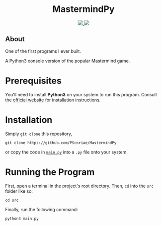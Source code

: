 <div align='center'>

# MastermindPy

<p>
  <a href="https://linkedin.com/in/pierreccesario">
    <img src="https://img.shields.io/badge/-LinkedIn-black.svg?style=for-the-badge&logo=linkedin&colorB=555">
  </a>
  
  <a href="https://github.com/PScoriae/MastermindPy/blob/main/LICENSE.md">
    <img src="https://img.shields.io/badge/license-WTFPL-brightgreen?style=for-the-badge">
  </a>
</p>

</div>

## About

One of the first programs I ever built.

A Python3 console version of the popular Mastermind game.

# Prerequisites

You'll need to install **Python3** on your system to run this program. Consult the [official website](https://www.python.org/downloads/) for installation instructions.

# Installation

Simply `git clone` this repository,

    git clone https://github.com/PScoriae/MastermindPy

or copy the code in [`main.py`](https://github.com/PScoriae/MastermindPy/blob/main/main.py) into a `.py` file onto your system.

# Running the Program

First, open a terminal in the project's root directory. Then, `cd` into the `src` folder like so:

    cd src

Finally, run the following command:

    python3 main.py
